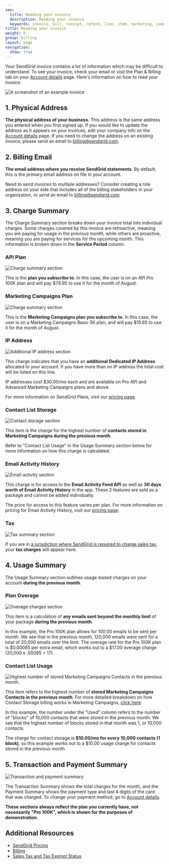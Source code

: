 ```yaml
---
seo:
  title: Reading your invoice
  description: Reading your invoice
  keywords: invoice, bill, receipt, refund, line, item, marketing, campaigns, charge, contacts, usage, overage
title: Reading your invoice
weight: 0
group: billing
layout: page
navigation:
  show: true
---
```


Your SendGrid invoice contains a lot of information which may be difficult to understand. To see your invoice, check your email or visit the Plan & Billing tab on your [Account details](https://app.sendgrid.com/account/billing) page. Here's information on how to read your invoice:

![A screenshot of an example invoice]({{root_url}}/img/invoice-legend.png)

## 1. Physical Address

**The physical address of your business.** This address is the same address you entered when you first signed up. If you would like to update the address as it appears on your invoices, edit your company info on the [Account details](https://app.sendgrid.com/account/billing) page. If you need to change the address on an existing invoice, please send an email to [billing@sendgrid.com](mailto:billing@sendgrid.com).

## 2. Billing Email

**The email address where you receive SendGrid statements**. By default, this is the primary email address on file in your account.

Need to send invoices to multiple addresses? Consider creating a role address on your side that includes all of the billing stakeholders in your organization, or send an email to [billing@sendgrid.com](mailto:billing@sendgrid.com).

## 3. Charge Summary

The Charge Summary section breaks down your invoice total into individual charges. Some charges covered by this invoice are retroactive, meaning you are paying for usage in the previous month, while others are proactive, meaning you are paying for services for the upcoming month. This information is broken down in the **Service Period** column.

### API Plan

![Charge summary section]({{root_url}}/img/invoice-plan.png)

This is the **plan you subscribe to**. In this case, the user is on an API Pro 100K plan and will pay $79.95 to use it for the month of August.

### Marketing Campaigns Plan

![Charge summary section]({{root_url}}/img/marketing-invoice-plan.png)

This is the **Marketing Campaigns plan you subscribe to**. In this case, the user is on a Marketing Campaigns Basic 5K plan, and will pay $15.65 to use it for the month of August.

### IP Address

![Additional IP address section]({{root_url}}/img/invoice-IP-address.png)

This charge indicates that you have an **additional Dedicated IP Address** allocated to your account. If you have more than on IP address the total cost will be listed on this line. 

IP addresses cost $30.00/mo each and are available on Pro API and Advanced Marketing Campaigns plans and above.

For more information on SendGrid Plans, visit our [pricing page](https://sendgrid.com/pricing).

### Contact List Storage

![Contact storage section]({{root_url}}/img/invoice-contact-1.png)

This item is the charge for the highest number of **contacts stored in Marketing Campaigns during the previous month**.

Refer to "Contact List Usage" in the Usage Summary section below for more information on how this charge is calculated.

### Email Activity History

![Email activity section]({{root_url}}/img/invoice-ease.png)

This charge is for access to the **Email Activity Feed API** as well as **30 days worth of Email Activity History** in the app. These 2 features are sold as a package and cannot be added individually.

The price for access to this feature varies per plan. For more information on pricing for Email Activity History, visit our [pricing page](https://sendgrid.com/pricing).

### Tax

![Tax summary section]({{root_url}}/img/invoice-tax.png)

If you are in [a jurisdiction where SendGrid is required to charge sales tax]({{root_url}}/ui/account-and-settings/taxes-and-tax-exempt/), your **tax charges** will appear here.

## 4. Usage Summary

The Usage Summary section outlines usage-based charges on your account **during the previous month**.

### Plan Overage

![Overage charges section]({{root_url}}/img/invoice-overage.png)

This item is a calculation of **any emails sent beyond the monthly limit** of your package **during the previous month**.

In this example, the Pro 100K plan allows for 100,00 emails to be sent per month. We see that in the previous month, 120,000 emails were sent for a total of 20,000 emails over the limit. The overage rate for the Pro 100K plan is $0.00085 per extra email, which works out to a $17.00 overage charge (20,000 x .00085 = 17).

### Contact List Usage

![Highest number of stored Marketing Campaigns Contacts in the previous month.]({{root_url}}/img/invoice-contact-storage.png)

This item refers to the highest number of **stored Marketing Campaigns Contacts in the previous month**. For more detailed breakdown on how Contact Storage billing works in Marketing Campaigns, [click here]({{root_url}}/ui/account-and-settings/billing/).

In this example, the number under the "Used" column refers to the number of "blocks" of 10,000 contacts that were stored in the previous month. We see that the highest number of blocks stored in that month was 1, or 10,000 contacts.

The charge for contact storage is **$10.00/mo for every 10,000 contacts (1 block)**, so this example works out to a $10.00 usage charge for contacts stored in the previous month.

## 5. Transaction and Payment Summary

![Transaction and payment summary]({{root_url}}/img/invoice-payment-summary.png)

The Transaction Summary shows the total charges for the month, and the Payment Summary shows the payment type and last 4 digits of the card that was charged. To change your payment method, go to [Account details](https://app.sendgrid.com/account/billing).

**These sections always reflect the plan you currently have, not necessarily "Pro 100K", which is shown for the purposes of demonstration**.

## Additional Resources

- [SendGrid Pricing](https://sendgrid.com/pricing)
- [Billing]({{root_url}}/ui/account-and-settings/billing/)
- [Sales Tax and Tax Exempt Status]({{root_url}}/ui/account-and-settings/taxes-and-tax-exempt/)